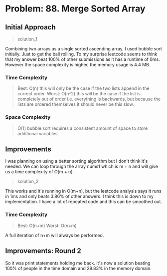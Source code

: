 # Problem: 88. Merge Sorted Array

## Initial Approach

> solution_1

Combining two arrays as a single sorted ascending array. I used bubble sort initially. Just to get the ball rolling. To my surprise leetcode seems to think that my answer beat 100% of other submissions as it has a runtime of 0ms. However the space complexity is higher, the memory usage is 4.4 MB.

### Time Complexity

> Best: O(n) this will only be the case if the two lists append in the correct order.
> Worst: O(n^2) this will be the case if the list is completely out of order i.e. everything is backwards, but because the lists are ordered themselves it should never be this slow.

### Space Complexity

> O(1) bubble sort requires a consistent amount of space to store additional variables.

## Improvements

I was planning on using a better sorting algorithm but I don't think it's needed. We can loop through the array nums1 which is m + n and will give us a time complexity of O(m + n).

> solution_2

This works and it's running in O(m+n), but the leetcode analysis says it runs in 1ms and only beats 3.86% of other answers. I think this is down to my implementation. I have a lot of repeated code and this can be smoothed out.

### Time Complexity

>Best: O(n+m)
>Worst: O(n+m)

A full iteration of n+m will always be performed.

## Improvements: Round 2

So it was print statements holding me back. It's now a solution beating 100% of people in the time domain and 29.83% in the memory domain.